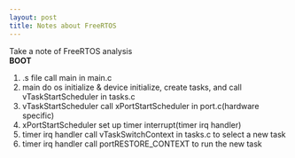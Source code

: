 ```yaml
---
layout: post
title: Notes about FreeRTOS
---
```


Take a note of FreeRTOS analysis  
**BOOT**
1. .s file call main in main.c  
2. main do os initialize & device initialize, create tasks, and call vTaskStartScheduler in tasks.c  
3. vTaskStartScheduler call xPortStartScheduler in port.c(hardware specific)  
4. xPortStartScheduler set up timer interrupt(timer irq handler)  
5. timer irq handler call vTaskSwitchContext in tasks.c to select a new task  
6. timer irq handler call portRESTORE_CONTEXT to run the new task
